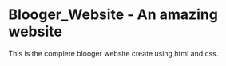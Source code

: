 # Blooger_Website - An amazing website
This is the complete blooger website create using html and css.
